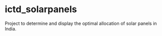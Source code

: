 # ictd_solarpanels
Project to determine and display the optimal allocation of solar panels in India.
